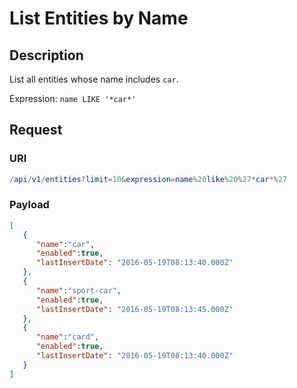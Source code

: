 # List Entities by Name

## Description

List all entities whose name includes `car`.

Expression: `name LIKE '*car*'`

## Request

### URI

```elm
/api/v1/entities?limit=10&expression=name%20like%20%27*car*%27
```

### Payload

```json
[
   {
      "name":"car",
      "enabled":true,
      "lastInsertDate": "2016-05-19T08:13:40.000Z"
   },
   {
      "name":"sport-car",
      "enabled":true,
      "lastInsertDate": "2016-05-19T08:13:45.000Z"
   },
   {
      "name":"card",
      "enabled":true,
      "lastInsertDate": "2016-05-19T08:13:40.000Z"
   }
]
```
